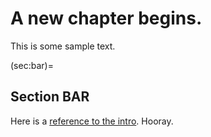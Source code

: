 # A new chapter begins.

This is some sample text.

(sec:bar)=
## Section BAR

Here is a [reference to the intro](intro.md).
Hooray.
